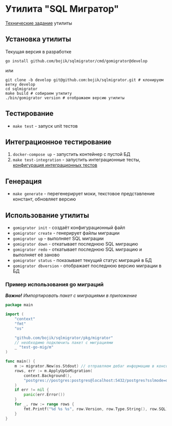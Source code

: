 # Утилита "SQL Мигратор"

[Технические задание](SPECIFICATIONS.md) утилиты

## Установка утилиты

Текущая версия в разработке
```shell
go install github.com/bojik/sqlmigrator/cmd/gomigrator@develop
```

или

```shell
git clone -b develop git@github.com:bojik/sqlmigrator.git # клонируем ветку develop
cd sqlmigrator
make build # собираем утилиту 
./bin/gomigrator version # отображаем версию утилиты
```

## Тестирование
 
- `make test` - запуск unit тестов

## Интеграционное тестирование

1. `docker-compose up` - запустить контейнер с пустой БД
2. `make test-integration` - запустить интеграционные тесты, [конфигурация интеграционных тестов](pkg/migrator/testdata/config.yaml) 

## Генерация

- `make generate` - перегенерирует моки, текстовое представление констант, обновляет версию

## Использование утилиты

- `gomigrator init` - создаёт конфигурационный файл
- `gomigrator create` - генерирует файлы миграции
- `gomigrator up` - выполняет SQL миграции
- `gomigrator down` - откатывает последнюю SQL миграцию
- `gomigrator redo` - откатывает последнюю SQL миграцию и выполняет её заново
- `gomigrator status` - показывает текущий статус миграций в БД
- `gomigrator dbversion` - отображает последнюю версию миграции в БД

### Пример использования go миграций

_**Важно!** Импортировать пакет с миграциями в приложение_

```go
package main

import (
	"context"
	"fmt"
	"os"

	"github.com/bojik/sqlmigrator/pkg/migrator"
	// необходимо подключить пакет с миграциями
	_ "test-go-mig/m"
)

func main() {
	m := migrator.New(os.Stdout) // отправляем дебаг информацию в консоль
	rows, err := m.ApplyUpGoMigration(
		context.Background(),
		"postgres://postgres:postgres@localhost:5432/postgres?sslmode=disable",
	)
	if err != nil {
		panic(err.Error())
	}
	for _, row := range rows {
		fmt.Printf("%d %s %s", row.Version, row.Type.String(), row.SQL)
	}
}
```